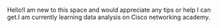 Hello!I am new to this space and would appreciate any tips or help I can get.I am currently learning data analysis on Cisco networking academy.
